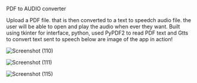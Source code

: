 PDF to AUDIO converter

Upload a PDF file. that is then converted to a text to speedch audio file.
the user will be able to open and play the audio when ever they want.
Built using tkinter for interface, python, used PyPDF2 to read PDF text and 
Gtts to convert text sent to speech below are image of the app in action!

![Screenshot (110)](https://github.com/user-attachments/assets/0e6d232f-e58d-4cf3-ab2c-30759fb00570)


![Screenshot (111)](https://github.com/user-attachments/assets/389ae63a-625c-4750-a05d-dd9cb937d905)

![Screenshot (115)](https://github.com/user-attachments/assets/86ab61fe-e656-44ba-b6c3-4d24cbb04319)
